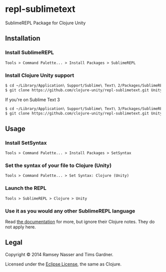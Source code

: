 repl-sublimetext
================

SublimeREPL Package for Clojure Unity

Installation
------------
### Install SublimeREPL

```
Tools > Command Palette... > Install Packages > SublimeREPL
```

### Install Clojure Unity support

```bash
$ cd ~/Library/Application\ Support/Sublime\ Text\ 2/Packages/SublimeREPL/config/Clojure/
$ git clone https://github.com/clojure-unity/repl-sublimetext.git Unity
```

If you're on Sublime Text 3

```bash
$ cd ~/Library/Application\ Support/Sublime\ Text\ 3/Packages/SublimeREPL/config/Clojure/
$ git clone https://github.com/clojure-unity/repl-sublimetext.git Unity
```


Usage
-----
### Install SetSyntax

```
Tools > Command Palette... > Install Packages > SetSyntax
```


### Set the syntax of your file to Clojure (Unity)

```
Tools > Command Palette... > Set Syntax: Clojure (Unity)
```


### Launch the REPL

```
Tools > SublimeREPL > Clojure > Unity
```

### Use it as you would any other SublimeREPL language

Read [the documentation](http://sublimerepl.readthedocs.org/en/latest/) for more, but ignore their Clojure notes. They do not apply here.


Legal
-----
Copyright © 2014 Ramsey Nasser and Tims Gardner.

Licensed under the [Eclipse License](https://www.eclipse.org/legal/epl-v10.html), the same as Clojure.